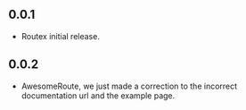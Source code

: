 ## 0.0.1

* Routex initial release.

## 0.0.2

* AwesomeRoute, we just made a correction to the incorrect documentation url and the example page.
